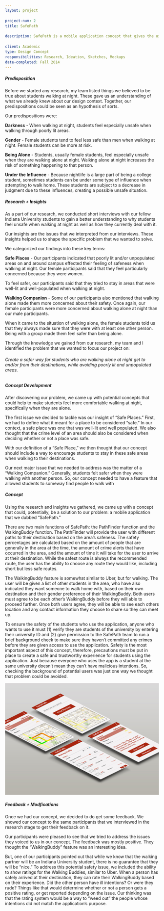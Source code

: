 ```yaml
---
layout: project

project-num: 2
title: SafePath

description: SafePath is a mobile application concept that gives the user various walking paths to their destination based on the surrounding area's overall safeness level. The application also includes a "WalkingBuddy" feature, which gives students the option of walking home with another person if they are uncomfortable of walking alone. The user will be provided a list of other students in the area, who have also indicated they want someone to walk home with, based on their destination and the user's gender preference. Once both users agree, they will be able to see each other's location and any contact information they choose to share so they can meet up.<br><br>You can view the full project report for this project <a href="../SafePath-ProjectReport.pdf">here</a>.

client: Academic
type: Design Concept
responsibilities: Research, Ideation, Sketches, Mockups
date-completed: Fall 2014
--- 
```


##### Predisposition
Before we started any research, my team listed things we believed to be true about students walking at night. These gave us an understanding of what we already knew about our design context. Together, our predispositions could be seen as an hypothesis of sorts.

Our predispositions were:

**Darkness** - When walking at night, students feel especially unsafe when walking through poorly lit areas. 

**Gender** - Female students tend to feel less safe than men when walking at night. Female students can be more at risk.

**Being Alone** - Students, usually female students, feel especially unsafe when they are walking alone at night. Walking alone at night increases the risk of something happening to that person.

**Under the Influence** - Because nightlife is a large part of being a college student, sometimes students can be under some type of influence when attempting to walk home. These students are subject to a decrease in judgment due to these influences, creating a possible unsafe situation.

##### Research + Insights
As a part of our research, we conducted short interviews with our fellow Indiana University students to gain a better understanding to why students feel unsafe when walking at night as well as how they currently deal with it.

Our insights are the issues that we interpreted from our interviews. These insights helped us to shape the specific problem that we wanted to solve. 

We categorized our findings into these key terms:

**Safe Places** - Our participants indicated that poorly lit and/or unpopulated areas on and around campus effected their feeling of safeness when walking at night. Our female participants said that they feel particularly concerned because they were women. 

To feel safer, our participants said that they tried to stay in areas that were well-lit and well-populated when walking at night. 

**Walking Companion** - Some of our participants also mentioned that walking alone made them more concerned about their safety. Once again, our female participants were more concerned about walking alone at night than our male participants. 

When it came to the situation of walking alone, the female students told us that they always made sure that they were with at least one other person. Being with a group made them feel safer than being alone. 

Through the knowledge we gained from our research, my team and I identified the problem that we wanted to focus our project on:

###### *Create a safer way for students who are walking alone at night get to and/or from their destinations, while avoiding poorly lit and unpopulated areas.*

##### Concept Development
After discovering our problem, we came up with potential concepts that could help to make students feel more comfortable walking at night, specifically when they are alone. 

The first issue we decided to tackle was our insight of “Safe Places.” First, we had to define what it meant for a place to be considered “safe.” In our context, a safe place was one that was well-lit and well populated. We also thought that the crime level of an area should also be considered when deciding whether or not a place was safe. 

With our definition of a “Safe Place,” we then thought that our concept should include a way to encourage students to stay in these safe areas when walking to their destinations.

Our next major issue that we needed to address was the matter of a “Walking Companion.” Generally, students felt safer when they were walking with another person. So, our concept needed to have a feature that allowed students to someway find people to walk with 

##### Concept
Using the research and insights we gathered, we came up with a concept that could, potentially, be a solution to our problem: a mobile application that we dubbed “SafePath.”

There are two main functions of SafePath: the PathFinder function and the WalkingBuddy function. The PathFinder will provide the user with different paths to their destination based on the area’s safeness. The safety percentages are calculated based on the amount of people that are generally in the area at the time, the amount of crime alerts that have occurred in the area, and the amount of time it will take for the user to arrive at their destination. While the safest route is always the recommended route, the user has the ability to choose any route they would like, including short but less safe routes.

The WalkingBuddy feature is somewhat similar to Uber, but for walking. The user will be given a list of other students in the area, who have also indicated they want someone to walk home with, based on their own destination and their gender preference of their WalkingBuddy. Both users must agree to be each other’s WalkingBuddy before they will able to proceed further. Once both users agree, they will be able to see each others location and any contact information they choose to share so they can meet up. 

To ensure the safety of the students who use the application, anyone who wants to use it must (1) verify they are students of the university by entering their university ID and (2) give permission to the SafePath team to run a brief background check to make sure they haven’t committed any crimes before they are given access to use the application. Safety is the most important aspect of this concept, therefore, precautions must be put in place to create a safe and trustworthy experience for students using the application. Just because everyone who uses the app is a student at the same university doesn’t mean they can’t have malicious intentions. So, checking the background of potential users was just one way we thought that problem could be avoided.

<img src="../assets/images/project-imgs/project2/sp-wireframe-screens.jpg" class="indiv-proj-img">

##### Feedback + Modfications
Once we had our concept, we decided to do get some feedback. We showed our concept to the same participants that we interviewed in the research stage to get their feedback on it. 

Our participants were pleased to see that we tried to address the issues they voiced to us in our concept. The feedback was mostly positive. They thought the “WalkingBuddy” feature was an interesting idea.

But, one of our participants pointed out that while we know that the walking partner will be an Indiana University student, there is no guarantee that they will be “nice.” To address this potential safety issue, we included the ability to show ratings for the Walking Buddies, similar to Uber. When a person has safely arrived at their destination, they can rate their WalkingBuddy based on their experience. Did the other person have ill intentions? Or were they rude? Things like that would determine whether or not a person gets a positive rating, or get reported depending on the issue. Our thinking was that the rating system would be a way to “weed out” the people whose intentions did not match the application’s purpose. 
